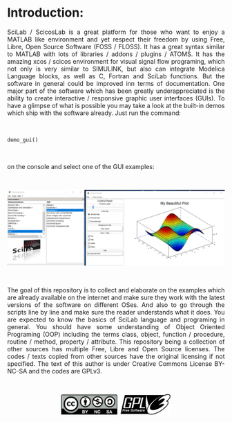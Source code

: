 # Introduction:

<p align="justify">SciLab / ScicosLab is a great platform for those who want to enjoy a MATLAB like environment and yet respect their freedom by using Free, Libre, Open Source Software (FOSS / FLOSS). It has a great syntax similar to MATLAB with lots of libraries / addons / plugins / ATOMS. It has the amazing xcos / scicos environment for visual signal flow programing, which not only is very similar to SIMULINK, but also can integrate Modelica Language blocks, as well as C, Fortran and SciLab functions. But the software in general could be improved inn terms of documentation. One major part of the software which has been greatly underappreciated is the ability to create interactive / responsive graphic user interfaces (GUIs). To have a glimpse of what is possible you may take a look at the built-in demos which ship with the software already. Just run the command:</p>

&nbsp;

```scilab
demo_gui()
```

&nbsp;

on the console and select one of the GUI examples:

&nbsp;


<p align="center">
<img src="pics\pic001_demo.gif" alt="demo" width="800"/>
</p>


&nbsp;

<p align="justify">The goal of this repository is to collect and elaborate on the examples which are already available on the internet and make sure they work with the latest versions of the software on different OSes. And also to go through the scripts line by line and make sure the reader understands what it does. You are expected to know the basics of SciLab language and programing in general. You should have some understanding of Object Oriented Programing (OOP) including the terms class, object, function / procedure, routine / method, property / attribute. This repository being a collection of other sources has multiple Free, Libre and Open Source licenses. The codes / texts copied from other sources have the original licensing if not specified. The text of this author is under Creative Commons License BY-NC-SA and the codes are GPLv3.</p>

&nbsp;

<p align="center">
<img src="pics\Cc-by-nc-sa_icon.png" alt="GPLv3" width="130"/>
<img src="pics\GPLv3_Logo.png" alt="GPLv3" width="120"/>
</p>
